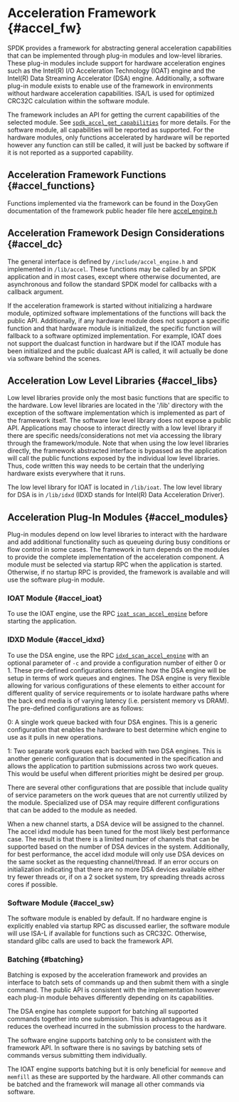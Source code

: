 # Acceleration Framework {#accel_fw}

SPDK provides a framework for abstracting general acceleration capabilities
that can be implemented through plug-in modules and low-level libraries. These
plug-in modules include support for hardware acceleration engines such as
the Intel(R) I/O Acceleration Technology (IOAT) engine and the Intel(R) Data
Streaming Accelerator (DSA) engine. Additionally, a software plug-in module
exists to enable use of the framework in environments without hardware
acceleration capabilities. ISA/L is used for optimized CRC32C calculation within
the software module.

The framework includes an API for getting the current capabilities of the
selected module. See [`spdk_accel_get_capabilities`](https://spdk.io/doc/accel__engine_8h.html) for more details.
For the software module, all capabilities will be reported as supported. For the hardware modules, only functions
accelerated by hardware will be reported however any function can still be called, it will just be backed by
software if it is not reported as a supported capability.

## Acceleration Framework Functions {#accel_functions}

Functions implemented via the framework can be found in the DoxyGen documentation of the
framework public header file here [accel_engine.h](https://spdk.io/doc/accel__engine_8h.html)

## Acceleration Framework Design Considerations {#accel_dc}

The general interface is defined by `/include/accel_engine.h` and implemented
in `/lib/accel`.  These functions may be called by an SPDK application and in
most cases, except where otherwise documented, are asynchronous and follow the
standard SPDK model for callbacks with a callback argument.

If the acceleration framework is started without initializing a hardware module,
optimized software implementations of the functions will back the public API.
Additionally, if any hardware module does not support a specific function and that
hardware module is initialized, the specific function will fallback to a software
optimized implementation.  For example, IOAT does not support the dualcast function
in hardware but if the IOAT module has been initialized and the public dualcast API
is called, it will actually be done via software behind the scenes.

## Acceleration Low Level Libraries {#accel_libs}

Low level libraries provide only the most basic functions that are specific to
the hardware. Low level libraries are located in the '/lib' directory with the
exception of the software implementation which is implemented as part of the
framework itself. The software low level library does not expose a public API.
Applications may choose to interact directly with a low level library if there are
specific needs/considerations not met via accessing the library through the
framework/module. Note that when using the low level libraries directly, the
framework abstracted interface is bypassed as the application will call the public
functions exposed by the individual low level libraries. Thus, code written this
way needs to be certain that the underlying hardware exists everywhere that it runs.

The low level library for IOAT is located in `/lib/ioat`.  The low level library
for DSA is in `/lib/idxd` (IDXD stands for Intel(R) Data Acceleration Driver).

## Acceleration Plug-In Modules {#accel_modules}

Plug-in modules depend on low level libraries to interact with the hardware and
add additional functionality such as queueing during busy conditions or flow
control in some cases. The framework in turn depends on the modules to provide
the complete implementation of the acceleration component. A module must be
selected via startup RPC when the application is started. Otherwise, if no startup
RPC is provided, the framework is available and will use the software plug-in module.

### IOAT Module {#accel_ioat}

To use the IOAT engine, use the RPC [`ioat_scan_accel_engine`](https://spdk.io/doc/jsonrpc.html) before starting the application.

### IDXD Module {#accel_idxd}

To use the DSA engine, use the RPC [`idxd_scan_accel_engine`](https://spdk.io/doc/jsonrpc.html) with an optional parameter
of `-c` and provide a configuration number of either 0 or 1. These pre-defined configurations determine how the DSA engine
will be setup in terms of work queues and engines.  The DSA engine is very flexible allowing for various configurations of
these elements to either account for different quality of service requirements or to isolate hardware paths where the back
end media is of varying latency (i.e. persistent memory vs DRAM).  The pre-defined configurations are as follows:

0: A single work queue backed with four DSA engines.  This is a generic configuration
that enables the hardware to best determine which engine to use as it pulls in new
operations.

1: Two separate work queues each backed with two DSA engines. This is another
generic configuration that is documented in the specification and allows the
application to partition submissions across two work queues. This would be useful
when different priorities might be desired per group.

There are several other configurations that are possible that include quality
of service parameters on the work queues that are not currently utilized by
the module. Specialized use of DSA may require different configurations that
can be added to the module as needed.

When a new channel starts, a DSA device will be assigned to the channel. The accel
idxd module has been tuned for the most likely best performance case. The result
is that there is a limited number of channels that can be supported based on the
number of DSA devices in the system.  Additionally, for best performance, the accel
idxd module will only use DSA devices on the same socket as the requesting
channel/thread.  If an error occurs on initialization indicating that there are no
more DSA devices available either try fewer threads or, if on a 2 socket system,
try spreading threads across cores if possible.

### Software Module {#accel_sw}

The software module is enabled by default. If no hardware engine is explicitly
enabled via startup RPC as discussed earlier, the software module will use ISA-L
if available for functions such as CRC32C. Otherwise, standard glibc calls are
used to back the framework API.

### Batching {#batching}

Batching is exposed by the acceleration framework and provides an interface to
batch sets of commands up and then submit them with a single command.  The public
API is consistent with the implementation however each plug-in module behaves
differently depending on its capabilities.

The DSA engine has complete support for batching all supported commands together
into one submission. This is advantageous as it reduces the overhead incurred in
the submission process to the hardware.

The software engine supports batching only to be consistent with the framework API.
In software there is no savings by batching sets of commands versus submitting them
individually.

The IOAT engine supports batching but it is only beneficial for `memmove` and `memfill`
as these are supported by the hardware.  All other commands can be batched and the
framework will manage all other commands via software.
